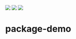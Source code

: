 ![](https://img.shields.io/npm/v/package-demo-yu) ![](https://img.shields.io/npm/l/package-demo-yu)
![](https://img.shields.io/npm/dm/package-demo-yu)
# package-demo  